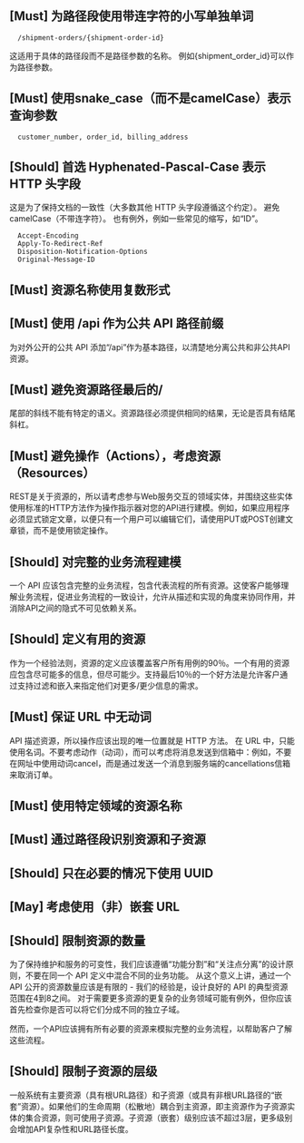 ## [Must] 为路径段使用带连字符的小写单独单词
```
  /shipment-orders/{shipment-order-id}
```
这适用于具体的路径段而不是路径参数的名称。 例如{shipment_order_id}可以作为路径参数。

## [Must] 使用snake_case（而不是camelCase）表示查询参数
```
  customer_number, order_id, billing_address
```

## [Should]  首选 Hyphenated-Pascal-Case 表示 HTTP 头字段
这是为了保持文档的一致性（大多数其他 HTTP 头字段遵循这个约定）。 避免 camelCase（不带连字符）。 也有例外，例如一些常见的缩写，如“ID”。
```
  Accept-Encoding
  Apply-To-Redirect-Ref
  Disposition-Notification-Options
  Original-Message-ID
```

## [Must] 资源名称使用复数形式

## [Must] 使用 /api 作为公共 API 路径前缀
为对外公开的公共 API 添加“/api”作为基本路径，以清楚地分离公共和非公共API资源。

## [Must] 避免资源路径最后的/
尾部的斜线不能有特定的语义。资源路径必须提供相同的结果，无论是否具有结尾斜杠。

## [Must] 避免操作（Actions），考虑资源（Resources）
REST是关于资源的，所以请考虑参与Web服务交互的领域实体，并围绕这些实体使用标准的HTTP方法作为操作指示器对您的API进行建模。例如，如果应用程序必须显式锁定文章，以便只有一个用户可以编辑它们，请使用PUT或POST创建文章锁，而不是使用锁定操作。

## [Should] 对完整的业务流程建模
一个 API 应该包含完整的业务流程，包含代表流程的所有资源。这使客户能够理解业务流程，促进业务流程的一致设计，允许从描述和实现的角度来协同作用，并消除API之间的隐式不可见依赖关系。

## [Should] 定义有用的资源
作为一个经验法则，资源的定义应该覆盖客户所有用例的90％。一个有用的资源应包含尽可能多的信息，但尽可能少。支持最后10％的一个好方法是允许客户通过支持过滤和嵌入来指定他们对更多/更少信息的需求。

## [Must] 保证 URL 中无动词
API 描述资源，所以操作应该出现的唯一位置就是 HTTP 方法。 在 URL 中，只能使用名词。不要考虑动作（动词），而可以考虑将消息发送到信箱中：例如，不要在网址中使用动词cancel，而是通过发送一个消息到服务端的cancellations信箱来取消订单。

## [Must] 使用特定领域的资源名称

## [Must] 通过路径段识别资源和子资源

## [Should] 只在必要的情况下使用 UUID

## [May] 考虑使用（非）嵌套 URL

## [Should] 限制资源的数量
为了保持维护和服务的可变性，我们应该遵循“功能分割”和“关注点分离”的设计原则，不要在同一个 API 定义中混合不同的业务功能。
从这个意义上讲，通过一个 API 公开的资源数量应该是有限的 - 我们的经验是，设计良好的 API 的典型资源范围在4到8之间。
对于需要更多资源的更复杂的业务领域可能有例外，但你应该首先检查你是否可以将它们分成不同的独立子域。

然而，一个API应该拥有所有必要的资源来模拟完整的业务流程，以帮助客户了解这些流程。

## [Should] 限制子资源的层级
一般系统有主要资源（具有根URL路径）和子资源（或具有非根URL路径的“嵌套”资源）。如果他们的生命周期（松散地）耦合到主资源，即主资源作为子资源实体的集合资源，则可使用子资源。子资源（嵌套）级别应该不超过3层，更多级别会增加API复杂性和URL路径长度。
